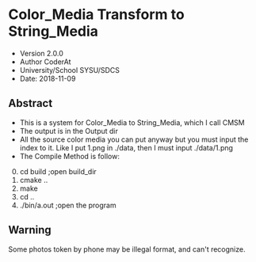 # Color_Media Transform to String_Media
- Version 2.0.0
- Author CoderAt
- University/School SYSU/SDCS
- Date: 2018-11-09
## Abstract
- This is a system for Color_Media to String_Media, which I call CMSM
- The output is in the Output dir
- All the source color media you can put anyway but you must input the index to it.  Like I put 1.png in ./data, then I must input ./data/1.png
- The Compile Method is follow:
0. cd build     ;open build_dir
1. cmake ..
2. make
3. cd ..
4. ./bin/a.out  ;open the program

## Warning
Some  photos token by phone may be illegal format, and can't recognize.


